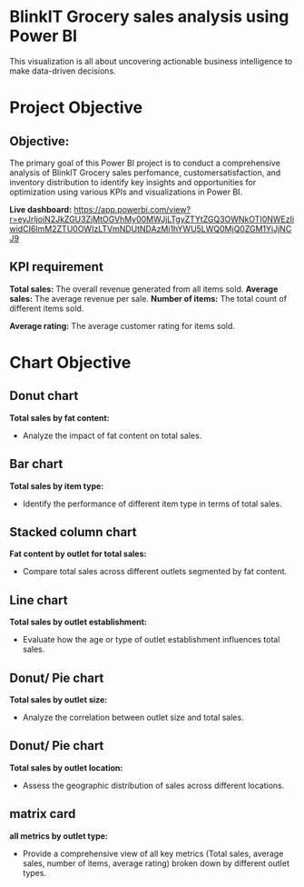 # BlinkIT Grocery sales analysis using Power BI 
This visualization is all about uncovering actionable business intelligence to make data-driven decisions.


# Project Objective

## Objective:
The primary goal of this Power BI project is to conduct a comprehensive analysis of BlinkIT Grocery sales perfomance, customersatisfaction, and inventory distribution to identify key insights and opportunities for optimization using various KPIs and visualizations in Power BI.


**Live dashboard:** 
https://app.powerbi.com/view?r=eyJrIjoiN2JkZGU3ZjMtOGVhMy00MWJjLTgyZTYtZGQ3OWNkOTI0NWEzIiwidCI6ImM2ZTU0OWIzLTVmNDUtNDAzMi1hYWU5LWQ0MjQ0ZGM1YjJjNCJ9

## KPI requirement

**Total sales:** The overall revenue generated from all items sold.
**Average sales:** The average revenue per sale.
**Number of items:** The total count of different
items sold.

**Average rating:** The average customer rating for items sold.

# Chart Objective
## Donut chart
**Total sales by fat content:** 
- Analyze the impact of fat content on total sales.

## Bar chart
**Total sales by item type:** 
- Identify the performance of different item type in terms of total sales.

## Stacked column chart
**Fat content by outlet for total sales:** 
- Compare total sales across different outlets segmented by fat content.

## Line chart
**Total sales by outlet establishment:** 
- Evaluate how the age or type of outlet establishment
influences total sales.

## Donut/ Pie chart
**Total sales by outlet size:** 
- Analyze the correlation between outlet size and total sales.

## Donut/ Pie chart
**Total sales by outlet location:** 
- Assess the geographic distribution of sales across different locations.

## matrix card
**all metrics by outlet type:** 
- Provide a comprehensive view of all key metrics (Total sales, average sales, number of items, 
average rating) broken down by different outlet types.
